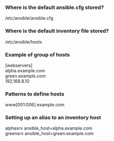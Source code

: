 ### Where is the default ansible.cfg stored?
/etc/ansible/ansible.cfg  

### Where is the default inventory file stored?
/etc/ansible/hosts  

### Example of group of hosts
[webservers]  
alpha.example.com  
green.example.com  
192.168.8.10  

### Patterns to define hosts
www[001:006].example.com  

### Setting up an alias to an inventory host
alphasrv ansible_host=alpha.example.com  
greensrv ansible_host=green.example.com  

